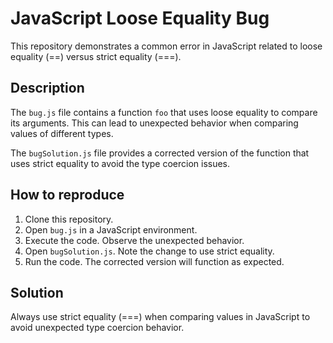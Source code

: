 # JavaScript Loose Equality Bug

This repository demonstrates a common error in JavaScript related to loose equality (==) versus strict equality (===).

## Description
The `bug.js` file contains a function `foo` that uses loose equality to compare its arguments. This can lead to unexpected behavior when comparing values of different types.

The `bugSolution.js` file provides a corrected version of the function that uses strict equality to avoid the type coercion issues.

## How to reproduce
1. Clone this repository.
2. Open `bug.js` in a JavaScript environment.
3. Execute the code. Observe the unexpected behavior.
4. Open `bugSolution.js`. Note the change to use strict equality.
5. Run the code. The corrected version will function as expected.

## Solution
Always use strict equality (===) when comparing values in JavaScript to avoid unexpected type coercion behavior.